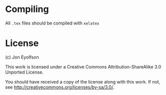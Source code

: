 # Compiling

All `.tex` files should be compiled with `xelatex`

# License

(c) Jon Eyolfson

This work is licensed under a Creative Commons Attribution-ShareAlike 3.0
Unported License.

You should have received a copy of the license along with this work. If
not, see <http://creativecommons.org/licenses/by-sa/3.0/>.
